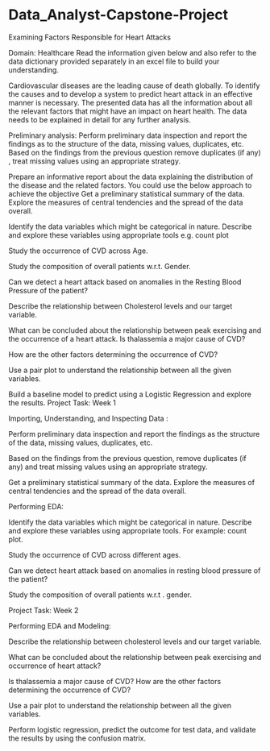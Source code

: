 # Data_Analyst-Capstone-Project
 Examining Factors Responsible for Heart Attacks 

 Domain: Healthcare
Read the information given below and also refer to the data dictionary provided separately in an excel file to build your understanding.

Cardiovascular diseases are the leading cause of death globally. To identify the causes and to develop a system to predict heart attack in an effective manner is necessary. The presented data has all the information about all the relevant factors that might have an impact on heart health. The data needs to be explained in detail for any further analysis.

Preliminary analysis:
Perform preliminary data inspection and report the findings as to the structure of the data, missing values, duplicates, etc. Based on the findings from the previous question remove duplicates (if any) , treat missing values using an appropriate strategy.

Prepare an informative report about the data explaining the distribution of the disease and the related factors. You could use the below approach to achieve the objective
Get a preliminary statistical summary of the data. Explore the measures of central tendencies and the spread of the data overall.

Identify the data variables which might be categorical in nature. Describe and explore these variables using appropriate tools e.g. count plot

Study the occurrence of CVD across Age.

Study the composition of overall patients w.r.t. Gender.

Can we detect a heart attack based on anomalies in the Resting Blood Pressure of the patient?

Describe the relationship between Cholesterol levels and our target variable.

What can be concluded about the relationship between peak exercising and the occurrence of a heart attack. Is thalassemia a major cause of CVD?

How are the other factors determining the occurrence of CVD?

Use a pair plot to understand the relationship between all the given variables.

Build a baseline model to predict using a Logistic Regression and explore the results.
Project Task: Week 1

Importing, Understanding, and Inspecting Data :

Perform preliminary data inspection and report the findings as the structure of the data, missing values, duplicates, etc.

Based on the findings from the previous question, remove duplicates (if any) and treat missing values using an appropriate strategy.

Get a preliminary statistical summary of the data. Explore the measures of central tendencies and the spread of the data overall.

Performing EDA:

Identify the data variables which might be categorical in nature. Describe and explore these variables using appropriate tools. For example: count plot.

Study the occurrence of CVD across different ages.

Can we detect heart attack based on anomalies in resting blood pressure of the patient?

Study the composition of overall patients w.r.t . gender.

Project Task: Week 2

Performing EDA and Modeling:

Describe the relationship between cholesterol levels and our target variable.

What can be concluded about the relationship between peak exercising and occurrence of heart attack?

Is thalassemia a major cause of CVD? How are the other factors determining the occurrence of CVD?

Use a pair plot to understand the relationship between all the given variables.

Perform logistic regression, predict the outcome for test data, and validate the results by using the confusion matrix.


